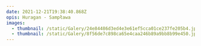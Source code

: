 ```yaml
---
date: 2021-12-21T19:38:40.868Z
opis: Huragan - Sampława
images:
  - thumbnail: /static/Galery/24e84486d3ed4e3e61ef5cca01ce237fe205b4.jpg
  - thumbnail: /static/Galery/8f56de7c898ca65e4caa246b89a9bb8b99e450.jpg
---
```

